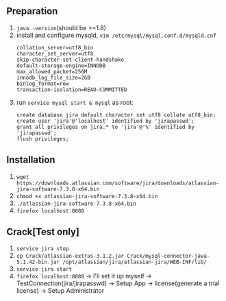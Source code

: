 ## Preparation
1. `java -version`(should be >=1.8)
1. install and configure mysqld, `vim /etc/mysql/mysql.conf.d/mysqld.cnf`
    ```
    collation_server=utf8_bin
    character_set_server=utf8
    skip-character-set-client-handshake
    default-storage-engine=INNODB
    max_allowed_packet=256M
    innodb_log_file_size=2GB
    binlog_format=row
    transaction-isolation=READ-COMMITTED
    ```
1. run `service mysql start & mysql` as root:
    ```mysql
    create database jira default character set utf8 collate utf8_bin;
    create user 'jira'@'localhost' identified by 'jirapasswd';
    grant all privileges on jira.* to 'jira'@'%' identified by 'jirapasswd';
    flush privileges;
    ```
## Installation
1. `wget https://downloads.atlassian.com/software/jira/downloads/atlassian-jira-software-7.3.8-x64.bin`
1. `chmod +x atlassian-jira-software-7.3.8-x64.bin`
1. `./atlassian-jira-software-7.3.8-x64.bin`
1. `firefox localhost:8080`

## Crack[Test only]
1. `service jira stop`
1. `cp Crack/atlassian-extras-3.1.2.jar Crack/mysql-connector-java-5.1.42-bin.jar /opt/atlassian/jira/atlassian-jira/WEB-INF/lib/`
1. `service jira start`
1. `firefox localhost:8080` -> I'll set it up myself -> TestConnection(jira/jirapasswd) -> Setup App -> license(generate a trial license) -> Setup Administrator
